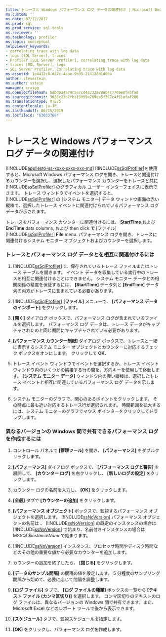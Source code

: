 ```yaml
---
title: トレースと Windows パフォーマンス ログ データの関連付け | Microsoft Docs
ms.custom: ''
ms.date: 07/12/2017
ms.prod: sql
ms.prod_service: sql-tools
ms.reviewer: ''
ms.technology: profiler
ms.topic: conceptual
helpviewer_keywords:
- correlating trace with log data
- logs [SQL Server], traces
- Profiler [SQL Server Profiler], correlating trace with log data
- traces [SQL Server], logs
- SQL Server Profiler, correlating trace with log data
ms.assetid: 1e4412c8-d27c-4aae-9b35-214128d1d00a
author: stevestein
ms.author: sstein
manager: craigg
ms.openlocfilehash: bdbd634a74c5e7cd48232a28ab4c7709e8febfad
ms.sourcegitcommit: 3026c22b7fba19059a769ea5f367c4f51efaf286
ms.translationtype: MTE75
ms.contentlocale: ja-JP
ms.lasthandoff: 06/15/2019
ms.locfileid: "63033769"
---
```

# <a name="correlate-a-trace-with-windows-performance-log-data"></a>トレースと Windows パフォーマンス ログ データの関連付け
[!INCLUDE[appliesto-ss-xxxx-xxxx-xxx-md](../../includes/appliesto-ss-xxxx-xxxx-xxx-md.md)]
  [!INCLUDE[ssSqlProfiler](../../includes/sssqlprofiler-md.md)]を使用すると、Microsoft Windows パフォーマンス ログを開き、トレースと関連付けるカウンターを選択し、選択したパフォーマンス カウンターをトレースと共に [!INCLUDE[ssSqlProfiler](../../includes/sssqlprofiler-md.md)] のグラフィカル ユーザー インターフェイスに表示できます。 トレース ウィンドウでイベントを選択すると、 [!INCLUDE[ssSqlProfiler](../../includes/sssqlprofiler-md.md)] の [システム モニター] データ ウィンドウ画面の赤い縦棒で、選択したトレース イベントに関連付けられているパフォーマンス ログ データが示されます。  
  
 トレースをパフォーマンス カウンターに関連付けるには、 **StartTime** および **EndTime** data columns, および then click **で** [ファイル] [!INCLUDE[ssSqlProfiler](../../includes/sssqlprofiler-md.md)] **File** menu. パフォーマンス ログを開き、トレースに関連付けるシステム モニター オブジェクトおよびカウンターを選択します。  
  
### <a name="to-correlate-a-trace-with-performance-log-data"></a>トレースとパフォーマンス ログ データとを相互に関連付けるには  
  
1.  [!INCLUDE[ssSqlProfiler](../../includes/sssqlprofiler-md.md)]で、保存されているトレース ファイルまたはトレース テーブルを開きます。 イベント データを収集している実行中のトレースを相互に関連付けることはできません。 システム モニター データとの相関関係の精度を保証するには、 **[StartTime]** データ列と **[EndTime]** データ列の両方がトレースに含まれている必要があります。  
  
2.  [!INCLUDE[ssSqlProfiler](../../includes/sssqlprofiler-md.md)] **[ファイル]** メニューで、 **[パフォーマンス データのインポート]** をクリックします。  
  
3.  **[開く]** ダイアログ ボックスで、パフォーマンス ログが含まれているファイルを選択します。 パフォーマンス ログ データは、トレース データがキャプチャされたのと同じ期間にキャプチャされている必要があります。  
  
4.  **[パフォーマンス カウンター制限]** ダイアログ ボックスで、トレースと一緒に表示するシステム モニター オブジェクトとカウンターに対応するチェック ボックスをオンにします。 クリックして **OK.**  
  
5.  トレース イベント ウィンドウでイベントを選択するか、トレース イベント ウィンドウ内のいくつかの隣接する行の間を、方向キーを使用して移動します。 **[システム モニター データ]** ウィンドウ内の赤い縦棒は、選択したトレース イベントと相互に関連しているパフォーマンス ログ データを示します。  
  
6.  システム モニターのグラフで、関心のあるポイントをクリックします。 その時点に最も近い対応するトレース行が選択されます。 時間範囲を拡大するには、システム モニターのグラフでマウス ポインターをクリックしてドラッグします。  
  
### <a name="to-create-performance-logs-that-can-be-shared-among-different-versions-of-windows"></a>異なるバージョンの Windows 間で共有できるパフォーマンス ログを作成するには  
  
1.  コントロール パネルで **[管理ツール]** を開き、 **[パフォーマンス]** をダブルクリックします。  
  
2.  **[パフォーマンス]** ダイアログ ボックスで、 **[パフォーマンス ログと警告]** を展開して、 **[カウンター ログ]** を右クリックし、 **[新しいログの設定]** をクリックします。  
  
3.  カウンター ログの名前を入力し、 **[OK]** をクリックします。  
  
4.  **[全般]** タブで **[カウンターの追加]** をクリックします。  
  
5.  **[パフォーマンス オブジェクト]** ボックスで、監視するパフォーマンス オブジェクトを選択します。 [!INCLUDE[ssNoVersion](../../includes/ssnoversion-md.md)] パフォーマンス オブジェクトの名前は 、 [!INCLUDE[ssNoVersion](../../includes/ssnoversion-md.md)] の既定のインスタンスの場合は [!INCLUDE[ssNoVersion](../../includes/ssnoversion-md.md)] で始まり、名前付きインスタンスの場合は MSSQL$*instanceName*で始まります。  
  
6.  [!INCLUDE[ssNoVersion](../../includes/ssnoversion-md.md)] インスタンス、プロセッサ時間やディスク時間などのその他の重要な値から必要なカウンターを追加します。  
  
7.  カウンターの追加を終了したら、 **[閉じる]** をクリックします。  
  
8.  **[データのサンプル間隔]** の間隔の値を設定します。 5 分程度のサンプリング間隔から始めて、必要に応じて間隔を調整します。  
  
9. **[ログ ファイル]** タブで、 **[ログ ファイルの種類]** ボックスの一覧から **[テキスト ファイル (カンマ区切り)]** を選択します。 コンマ区切りのテキストのログ ファイルは、異なるバージョンの Windows 間で共有できます。また、Microsoft Excel などのレポート ツールで後から表示できます。  
  
10. **[スケジュール]** タブで、監視スケジュールを指定します。  
  
11. **[OK]** をクリックし、パフォーマンス ログを作成します。  
